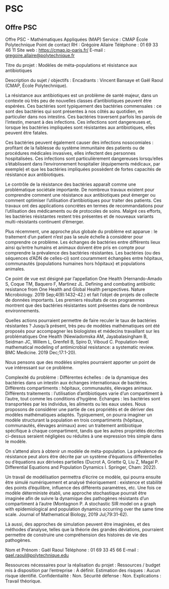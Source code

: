 # PSC

## Offre PSC

Offre PSC - Mathématiques Appliquées (MAP)
Service : CMAP
École Polytechnique
Point de contact RH : Grégoire Allaire
Téléphone : 01 69 33 46 11
Site web : https://cmap.ip-paris.fr/
E-mail : gregoire.allaire@polytechnique.fr

Titre du projet : Modèles de méta-populations et résistance aux antibiotiques

Description du sujet / objectifs :
Encadrants : Vincent Bansaye et Gaël Raoul (CMAP, École Polytechnique).

La résistance aux antibiotiques est un problème de santé majeur, dans un contexte où très peu de nouvelles classes d’antibiotiques peuvent être espérées. Ces bactéries sont typiquement des bactéries commensales : ce sont des bactéries qui sont présentes à nos côtés au quotidien, en particulier dans nos intestins. Ces bactéries traversent parfois les parois de l’intestin, menant à des infections. Ces infections sont dangereuses et, lorsque les bactéries impliquées sont résistantes aux antibiotiques, elles peuvent être fatales.

Ces bactéries peuvent également causer des infections nosocomiales : profitant de la faiblesse du système immunitaire des patients ou de procédures médicales invasives, elles infectent des personnes hospitalisées. Ces infections sont particulièrement dangereuses lorsqu’elles s’établissent dans l’environnement hospitalier (équipements médicaux, par exemple) et que les bactéries impliquées possèdent de fortes capacités de résistance aux antibiotiques.

Le contrôle de la résistance des bactéries apparaît comme une problématique sociétale importante. De nombreux travaux existent pour comprendre comment une résistance aux antibiotiques peut émerger ou comment optimiser l’utilisation d’antibiotiques pour traiter des patients. Ces travaux ont des applications concrètes en termes de recommandations pour l’utilisation des médicaments ou de protocoles de soins. Malgré ces efforts, les bactéries résistantes restent très présentes et de nouveaux variants multi-résistants continuent d’émerger.

Plus récemment, une approche plus globale du problème est apparue : le traitement d’un patient n’est pas la seule échelle à considérer pour comprendre ce problème. Les échanges de bactéries entre différents lieux ainsi qu’entre humains et animaux doivent être pris en compte pour comprendre la prévalence des bactéries résistantes. Les bactéries (ou des séquences d’ADN de celles-ci) sont couramment échangées entre hôpitaux, communautés (populations humaines hors hôpitaux) et populations animales.

Ce point de vue est désigné par l’appellation One Health (Hernando-Amado S, Coque TM, Baquero F, Martinez JL. Defining and combating antibiotic resistance from One Health and Global Health perspectives. Nature Microbiology. 2019 Sep;4(9):1432-42.) et fait l’objet de projets de collecte de données importants. Les premiers résultats de ces programmes montrent que des bactéries résistantes sont présentes dans de nombreux environnements.

Quelles actions pourraient permettre de faire reculer le taux de bactéries résistantes ?
Jusqu’à présent, très peu de modèles mathématiques ont été proposés pour accompagner les biologistes et médecins travaillant sur les problématiques One Health (Niewiadomska AM, Jayabalasingham B, Seidman JC, Willem L, Grenfell B, Spiro D, Viboud C. Population-level mathematical modeling of antimicrobial resistance: a systematic review. BMC Medicine. 2019 Dec;17:1-20).

Nous pensons que des modèles simples pourraient apporter un point de vue intéressant sur ce problème.

Complexité du problème :
Différentes échelles : de la dynamique des bactéries dans un intestin aux échanges internationaux de bactéries.
Différents compartiments : hôpitaux, communautés, élevages animaux.
Différents traitements : l’utilisation d’antibiotiques varie d’un compartiment à l’autre, tout comme les conditions d’hygiène.
Échanges : les bactéries sont transportées par les individus, les aliments ou les eaux usées.
Nous proposons de considérer une partie de ces propriétés et de dériver des modèles mathématiques adaptés. Typiquement, on pourra imaginer un modèle structurant la population en trois compartiments (hôpitaux, communautés, élevages animaux) avec un traitement antibiotique spécifique à chaque compartiment, tandis que les autres propriétés décrites ci-dessus seraient négligées ou réduites à une expression très simple dans le modèle.

On s’attend alors à obtenir un modèle de méta-population. La prévalence de résistance peut alors être décrite par un système d’équations différentielles ou d’équations aux dérivées partielles (Ducrot A, Griette Q, Liu Z, Magal P. Differential Equations and Population Dynamics I. Springer, Cham: 2022).

Un travail de modélisation permettra d’écrire ce modèle, qui pourra ensuite être simulé numériquement et analysé théoriquement : existence et stabilité des points d’équilibre, influence des différents paramètres, etc. Une fois ce modèle déterministe établi, une approche stochastique pourrait être imaginée afin de suivre la dynamique des pathogènes résistants d’un compartiment à l’autre (Montagnon P. A stochastic SIR model on a graph with epidemiological and population dynamics occurring over the same time scale. Journal of Mathematical Biology, 2019 Jul;79:31-62).

Là aussi, des approches de simulation peuvent être imaginées, et des méthodes d’analyse, telles que la théorie des grandes déviations, pourraient permettre de construire une compréhension des histoires de vie des pathogènes.

Nom et Prénom : Gaël Raoul
Téléphone : 01 69 33 45 66
E-mail : gael.raoul@polytechnique.edu

Ressources nécessaires pour la réalisation du projet :
Ressources / budget mis à disposition par l’entreprise : À définir.
Estimation des risques : Aucun risque identifié.
Confidentialité : Non.
Sécurité défense : Non.
Explications : Travail théorique.